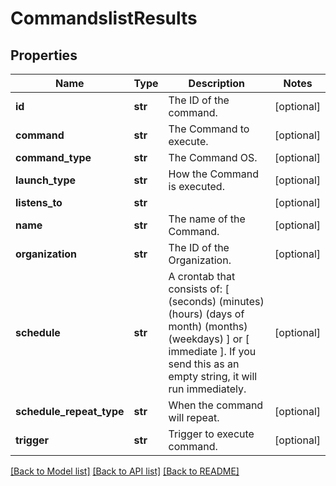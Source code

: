 # CommandslistResults

## Properties
Name | Type | Description | Notes
------------ | ------------- | ------------- | -------------
**id** | **str** | The ID of the command. | [optional] 
**command** | **str** | The Command to execute. | [optional] 
**command_type** | **str** | The Command OS. | [optional] 
**launch_type** | **str** | How the Command is executed. | [optional] 
**listens_to** | **str** |  | [optional] 
**name** | **str** | The name of the Command. | [optional] 
**organization** | **str** | The ID of the Organization. | [optional] 
**schedule** | **str** | A crontab that consists of: [ (seconds) (minutes) (hours) (days of month) (months) (weekdays) ] or [ immediate ]. If you send this as an empty string, it will run immediately.  | [optional] 
**schedule_repeat_type** | **str** | When the command will repeat. | [optional] 
**trigger** | **str** | Trigger to execute command. | [optional] 

[[Back to Model list]](../README.md#documentation-for-models) [[Back to API list]](../README.md#documentation-for-api-endpoints) [[Back to README]](../README.md)


